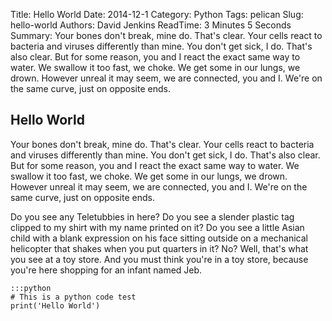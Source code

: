 Title: Hello World
Date: 2014-12-1
Category: Python
Tags: pelican
Slug: hello-world
Authors: David Jenkins
ReadTime: 3 Minutes 5 Seconds
Summary: Your bones don't break, mine do. That's clear. Your cells react to bacteria and viruses differently than mine.
         You don't get sick, I do. That's also clear. But for some reason, you and I react the exact same way to water.
         We swallow it too fast, we choke. We get some in our lungs, we drown. However unreal it may seem, we are
         connected, you and I. We're on the same curve, just on opposite ends.

## Hello World

Your bones don't break, mine do. That's clear. Your cells react to bacteria and viruses differently than mine. You don't get sick, I do. That's also clear. But for some reason, you and I react the exact same way to water. We swallow it too fast, we choke. We get some in our lungs, we drown. However unreal it may seem, we are connected, you and I. We're on the same curve, just on opposite ends.

Do you see any Teletubbies in here? Do you see a slender plastic tag clipped to my shirt with my name printed on it? Do you see a little Asian child with a blank expression on his face sitting outside on a mechanical helicopter that shakes when you put quarters in it? No? Well, that's what you see at a toy store. And you must think you're in a toy store, because you're here shopping for an infant named Jeb.

    :::python
    # This is a python code test
    print('Hello World')